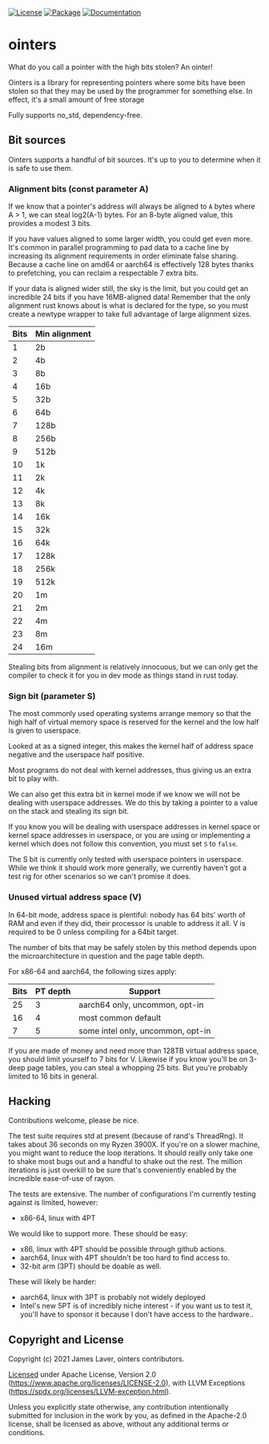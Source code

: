 [![License](https://img.shields.io/crates/l/ointers.svg)](https://github.com/irrustible/ointers/blob/main/LICENSE)
[![Package](https://img.shields.io/crates/v/ointers.svg)](https://crates.io/crates/ointers)
[![Documentation](https://docs.rs/ointers/badge.svg)](https://docs.rs/ointers)

# ointers

What do you call a pointer with the high bits stolen? An ointer!

Ointers is a library for representing pointers where some bits have
been stolen so that they may be used by the programmer for something
else. In effect, it's a small amount of free storage

Fully supports no_std, dependency-free.

## Bit sources

Ointers supports a handful of bit sources. It's up to you to determine
when it is safe to use them.

### Alignment bits (const parameter A)

If we know that a pointer's address will always be aligned to `A`
bytes where A > 1, we can steal log2(A-1) bytes. For an 8-byte aligned
value, this provides a modest 3 bits.

If you have values aligned to some larger width, you could get even
more. It's common in parallel programming to pad data to a cache line
by increasing its alignment requirements in order eliminate false
sharing. Because a cache line on amd64 or aarch64 is effectively 128
bytes thanks to prefetching, you can reclaim a respectable 7 extra
bits.

If your data is aligned wider still, the sky is the limit, but you
could get an incredible 24 bits if you have 16MB-aligned data!
Remember that the only alignment rust knows about is what is declared
for the type, so you must create a newtype wrapper to take full
advantage of large alignment sizes.

| Bits | Min alignment |
|------|---------------|
| 1    |            2b |
| 2    |            4b |
| 3    |            8b |
| 4    |           16b |
| 5    |           32b |
| 6    |           64b |
| 7    |          128b |
| 8    |          256b |
| 9    |          512b |
| 10   |            1k |
| 11   |            2k |
| 12   |            4k |
| 13   |            8k |
| 14   |           16k |
| 15   |           32k |
| 16   |           64k |
| 17   |          128k |
| 18   |          256k |
| 19   |          512k |
| 20   |            1m |
| 21   |            2m |
| 22   |            4m |
| 23   |            8m |
| 24   |           16m |

Stealing bits from alignment is relatively innocuous, but we can only
get the compiler to check it for you in dev mode as things stand in
rust today.

### Sign bit (parameter S)

The most commonly used operating systems arrange memory so that the
high half of virtual memory space is reserved for the kernel and the
low half is given to userspace.

Looked at as a signed integer, this makes the kernel half of address
space negative and the userspace half positive.

Most programs do not deal with kernel addresses, thus giving us an
extra bit to play with.

We can also get this extra bit in kernel mode if we know we will not
be dealing with userspace addresses. We do this by taking a pointer to
a value on the stack and stealing its sign bit.

If you know you will be dealing with userspace addresses in kernel
space or kernel space addresses in userspace, or you are using or
implementing a kernel which does not follow this convention, you must
set `S` to `false`.

The S bit is currently only tested with userspace pointers in
userspace. While we think it should work more generally, we currently
haven't got a test rig for other scenarios so we can't promise it does.

### Unused virtual address space (V)

In 64-bit mode, address space is plentiful: nobody has 64 bits' worth
of RAM and even if they did, their processor is unable to address it
all. V is required to be 0 unless compiling for a 64bit target.

The number of bits that may be safely stolen by this method depends
upon the microarchitecture in question and the page table depth.

For x86-64 and aarch64, the following sizes apply:

| Bits | PT depth | Support                           |
|------|----------|-----------------------------------|
| 25   |        3 | aarch64 only, uncommon, opt-in    |
| 16   |        4 | most common default               |
| 7    |        5 | some intel only, uncommon, opt-in |

If you are made of money and need more than 128TB virtual address
space, you should limit yourself to 7 bits for V. Likewise if you know
you'll be on 3-deep page tables, you can steal a whopping 25 bits. But
you're probably limited to 16 bits in general.

## Hacking

Contributions welcome, please be nice.

The test suite requires std at present (because of rand's
ThreadRng). It takes about 36 seconds on my Ryzen 3900X. If you're on
a slower machine, you might want to reduce the loop iterations. It
should really only take one to shake most bugs out and a handful to
shake out the rest. The million iterations is just overkill to be sure
that's conveniently enabled by the incredible ease-of-use of rayon.

The tests are extensive. The number of configurations I'm currently
testing against is limited, however:

* x86-64, linux with 4PT

We would like to support more. These should be easy:

* x86, linux with 4PT should be possible through github actions.
* aarch64, linux with 4PT shouldn't be too hard to find access to.
* 32-bit arm (3PT) should be doable as well.

These will likely be harder:

* aarch64, linux with 3PT is probably not widely deployed
* Intel's new 5PT is of incredibly niche interest - if you want us to
  test it, you'll have to sponsor it because I don't have access to
  the hardware..

## Copyright and License

Copyright (c) 2021 James Laver, ointers contributors.

[Licensed](LICENSE) under Apache License, Version 2.0 (https://www.apache.org/licenses/LICENSE-2.0),
with LLVM Exceptions (https://spdx.org/licenses/LLVM-exception.html).

Unless you explicitly state otherwise, any contribution intentionally submitted
for inclusion in the work by you, as defined in the Apache-2.0 license, shall be
licensed as above, without any additional terms or conditions.
